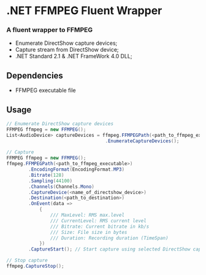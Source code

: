 # .NET FFMPEG Fluent Wrapper
### A fluent wrapper to FFMPEG

* Enumerate DirectShow capture devices;
* Capture stream from DirectShow device;
* .NET Standard 2.1 & .NET FrameWork 4.0 DLL;

## Dependencies
+ FFMPEG executable file

## Usage
```csharp
// Enumerate DirectShow capture devices
FFMPEG ffmpeg = new FFMPEG();
List<AudioDevice> captureDevices = ffmpeg.FFMPEGPath(<path_to_ffmpeg_executable>)
                                    .EnumerateCaptureDevices();
 
// Capture
FFMPEG ffmpeg = new FFMPEG();
ffmpeg.FFMPEGPath(<path_to_ffmpeg_executable>)
        .EncodingFormat(EncodingFormat.MP3)
        .Bitrate(128)
        .Sampling(44100)
        .Channels(Channels.Mono)
        .CaptureDevice(<name_of_directshow_device>)
        .Destination(<path_to_destination>)
        .OnEvent(data =>
            {
                /// MaxLevel: RMS max.level
                /// CurrentLevel: RMS current level
                /// Bitrate: Current bitrate in kb/s
                /// Size: File size in bytes
                /// Duration: Recording duration (TimeSpan)
            })
        .CaptureStart(); // Start capture using selected DirectShow capture device

// Stop capture
ffmpeg.CaptureStop();
```
